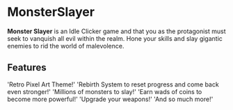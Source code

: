 # MonsterSlayer

**Monster Slayer** is an Idle Clicker game and that you as the protagonist must seek to vanquish all evil within the realm. Hone your skills and slay gigantic enemies to rid the world of malevolence.

## Features
'Retro Pixel Art Theme!'
'Rebirth System to reset progress and come back even stronger!'
'Millions of monsters to slay!'
'Earn wads of coins to become more powerful!'
'Upgrade your weapons!'
'And so much more!'